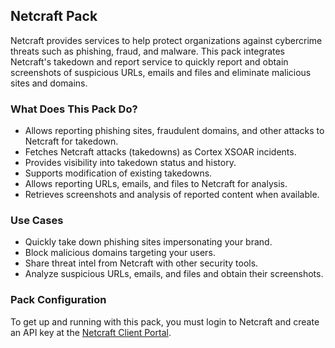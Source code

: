 ## Netcraft Pack

Netcraft provides services to help protect organizations against cybercrime threats such as phishing, fraud, and malware.
This pack integrates Netcraft's takedown and report service to quickly report and obtain screenshots of suspicious URLs, emails and files and eliminate malicious sites and domains.

### What Does This Pack Do?

- Allows reporting phishing sites, fraudulent domains, and other attacks to Netcraft for takedown.
- Fetches Netcraft attacks (takedowns) as Cortex XSOAR incidents.
- Provides visibility into takedown status and history.
- Supports modification of existing takedowns.
- Allows reporting URLs, emails, and files to Netcraft for analysis.
- Retrieves screenshots and analysis of reported content when available. 

### Use Cases

- Quickly take down phishing sites impersonating your brand.
- Block malicious domains targeting your users.
- Share threat intel from Netcraft with other security tools.
- Analyze suspicious URLs, emails, and files and obtain their screenshots.

### Pack Configuration

To get up and running with this pack, you must login to Netcraft and create an API key at the [Netcraft Client Portal](https://account.netcraft.com/security).
